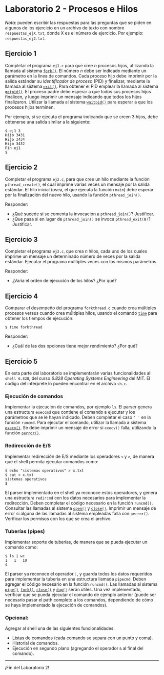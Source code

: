 
# Laboratorio 2 - Procesos e Hilos

_Nota_: pueden escribir las respuestas para las preguntas que se piden en algunos de los ejercicio en un archivo de texto con nombre `respuestas_ejX.txt`, donde X es el número de ejercicio. Por ejemplo: `respuestas_ej2.txt`.

## Ejercicio 1
Completar el programa `ej1.c` para que cree *n* procesos hijos, utilizando la llamada al sistema [`fork()`](http://man7.org/linux/man-pages/man2/fork.2.html). El número *n* debe ser indicado mediante un parámetro en la línea de comandos. Cada proceso hijo debe imprimir por la salida estándar su *identificador de proceso* (PID) y finalizar, mediante la llamada al sistema [`exit()`](http://man7.org/linux/man-pages/man2/exit.3.html). Para obtener el PID emplear la llamada al sistema [`getpid()`](http://man7.org/linux/man-pages/man2/getpid.2.html). El proceso padre debe esperar a que todos sus procesos hijos finalicen, y luego imprimir un mensaje indicando que todos los hijos finalizaron. Utilizar la llamada al sistema [`waitpid()`](http://man7.org/linux/man-pages/man2/waitpid.2.html) para esperar a que los procesos hijos terminen.

Por ejemplo, si se ejecuta el programa indicando que se creen 3 hijos, debe obtenerse una salida similar a la siguiente:
```
$ ej1 3
Hijo 3431
Hijo 3434
Hijo 3432
Fin ej1
$
```

## Ejercicio 2
Completar el programa `ej2.c`, para que cree un hilo mediante la función `pthread_create()`, el cual imprime varias veces un mensaje por la salida estándar. El hilo inicial (osea, el que ejecuta la función `main`) debe esperar por la finalización del nuevo hilo, usando la función `pthread_join()`.

Responder:
* ¿Qué sucede si se comenta la invocación a `pthread_join()`? Justificar.
* ¿Que pasa si en lugar de `pthread_join()` se invoca `pthread_exit(0)`? Justificar.

## Ejercicio 3
Completar el programa `ej3.c`, que crea _n_ hilos, cada uno de los cuales imprime un mensaje un determinado número de veces por la salida estándar. Ejecutar el programa múltiples veces con los mismos parámetros.

Responder:
* ¿Varía el orden de ejecución de los hilos? ¿Por qué?

## Ejercicio 4
Comparar el desempeño del programa `forkthread.c` cuando crea múltiples procesos versus cuando crea múltiples hilos, usando el comando [`time`](http://man7.org/linux/man-pages/man1/time.1.html) para obtener los tiempos de ejecución:
```
$ time forkthread
```
Responder:
* ¿Cuál de las dos opciones tiene mejor rendimiento? ¿Por qué?

## Ejercicio 5
En esta parte del laboratorio se implementarán varias funcionalidades al `shell 6.828`, del curso _6.828 Operating Systems Engineering_ del MIT. El código del intérprete lo pueden encontrar en el archivo `sh.c`.

### Ejecución de comandos
Implementar la ejecución de comandos, por ejemplo `ls`. El parser genera una estructura `execcmd` que contiene el comando a ejecutar y los parámetros que se le hayan indicado. Deben completar el caso `' '` en la función `runcmd`. Para ejecutar el comando, utilizar la llamada a sistema [`execv()`](http://man7.org/linux/man-pages/man3/exec.3.html). Se debe imprimir un mensaje de error si `execv()` falla, utilizando la función [`perror()`](http://man7.org/linux/man-pages/man3/perror.3.html).

### Redirección de E/S
Implementar redirección de E/S mediante los operadores `<` y `>`, de manera que el shell permita ejecutar comandos como:
```
$ echo "sistemas operativos" > x.txt
$ cat < x.txt
sistemas operativos
$
```
El parser implementado en el shell ya reconoce estos operadores, y genera una estructura `redircmd` con los datos necesarios para implementar la redirección. Deben completar el código necesario en la función `runcmd()`. Consultar las llamadas al sistema [`open()`](http://man7.org/linux/man-pages/man2/open.2.html) y [`close()`](http://man7.org/linux/man-pages/man2/close.2.html). Imprimir un mensaje de error si alguna de las llamadas al sistema empleadas falla con `perror()`. Verificar los permisos con los que se crea el archivo.

### Tuberías (pipes)
Implementar soporte de tuberías, de manera que se pueda ejecutar un comando como:
```
$ ls | wc
1   1   10
$
```
El parser ya reconoce el operador `|`, y guarda todos los datos requeridos para implementar la tubería en una estructura llamada `pipecmd`. Deben agregar el código necesario en la función `runcmd()`. Las llamadas al sistema [`pipe()`](http://man7.org/linux/man-pages/man2/pipe.2.html), [`fork()`](http://man7.org/linux/man-pages/man2/fork.2.html), [`close()`](http://man7.org/linux/man-pages/man2/close.2.html) y [`dup()`](http://man7.org/linux/man-pages/man2/pipe.2.html) serán útiles.
Una vez implementado, verificar que se pueda ejecutar el comando de ejemplo anterior (puede ser necesario pasar el path completo a los comandos, dependiendo de cómo se haya implementado la ejecución de comandos).

### Opcional:
Agregar al shell una de las siguientes funcionalidades:
* Listas de comandos (cada comando se separa con un punto y coma).
* Historial de comandos.
* Ejecución en segundo plano (agregando el operador `&` al final del comando).

---

¡Fin del Laboratorio 2!